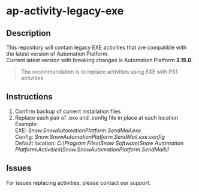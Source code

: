 # ap-activity-legacy-exe

## Description

This repository will contain legacy EXE activities that are compatible with the latest version of Automation Platform.  
Current latest version with breaking changes is Automation Platform **3.15.0**.
> The recommandation is to replace activities using EXE with PS1 activities.

## Instructions

1. Confirm backup of current installation files
1. Replace each pair of .exe and .config file in place at each location
Example:  
EXE: *Snow.SnowAutomationPlatform.SendMail.exe*  
Config: *Snow.SnowAutomationPlatform.SendMail.exe.config*  
Default location: *C:\Program Files\Snow Software\Snow Automation Platform\Activities\Snow.SnowAutomationPlatform.SendMail\1*

## Issues
For issues replacing activities, please contact our support.